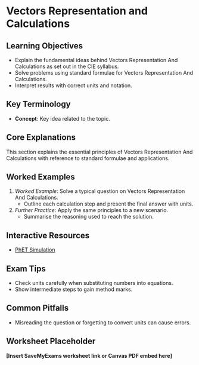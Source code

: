 # Vectors Representation and Calculations

## Learning Objectives
- Explain the fundamental ideas behind Vectors Representation And Calculations as set out in the CIE syllabus.
- Solve problems using standard formulae for Vectors Representation And Calculations.
- Interpret results with correct units and notation.

## Key Terminology
- **Concept**: Key idea related to the topic.

## Core Explanations
This section explains the essential principles of Vectors Representation And Calculations with reference to standard formulae and applications.

## Worked Examples
1. *Worked Example*: Solve a typical question on Vectors Representation And Calculations.
   - Outline each calculation step and present the final answer with units.
2. *Further Practice*: Apply the same principles to a new scenario.
   - Summarise the reasoning used to reach the solution.

## Interactive Resources
- [PhET Simulation](https://phet.colorado.edu/)

## Exam Tips
- Check units carefully when substituting numbers into equations.
- Show intermediate steps to gain method marks.

## Common Pitfalls
- Misreading the question or forgetting to convert units can cause errors.

## Worksheet Placeholder
**[Insert SaveMyExams worksheet link or Canvas PDF embed here]**
